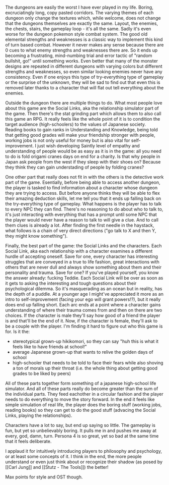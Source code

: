 The dungeons are easily the worst I have ever played in my life. Boring, excruciatingly long, copy pasted corridors. The varying themes of each dungeon only change the textures which, while welcome, does not change that the dungeons themselves are exactly the same. Layout, the enemies, the chests, stairs, the gameplay loop - it's all the same.
Sadly it's even worse for the dungeon pokemon style combat system. The good old elemental strengths and weaknesses is a classic way to implement this kind of turn based combat. However it never makes any sense because there are 0 cues to what enemy strengths and weaknesses there are. So it ends up becoming a frustrating, mind-numbing trial and error tactic of "random bullshit, go!" until something works. Even better that many of the monster designs are repeated in different dungeons with varying colors but different strengths and weaknesses, so even similar looking enemies never have any consistency. 
Even if one enjoys this type of try-everything type of gameplay or the surprise of the unknown, they will be sad to find out that even this is removed later thanks to a character that will flat out tell everything about the enemies. 

Outside the dungeon there are multiple things to do. What most people love about this game are the Social Links, aka the relationship simulator part of the game. Then there's the stat grinding part which allows them to also call this game an RPG. It really feels like the whole point of it is to condition the target audience (high-schoolers) to the values of Japanese society. Reading books to gain ranks in Understanding and Knowledge, being told that getting good grades will make your friendship stronger with people, working jobs is not only useful for money but is also vital for self-improvement. I just wish developing Saintly level of empathy and understanding of people would be as easy as it is in the game: all you need to do is fold origami cranes days on end for a charity. Is that why people in Japan ask people from the west if they sleep with their shoes on? Because they think they can gain understading of people by folding cranes?

One other part that really does not fit in with the others is the detective work part of the game. Esentially, before being able to access another dungeon, the player is tasked to find information about a character whose dungeon they are trying to access. But before anyone thinks they will be able to flex their amazing deduction skills, let me tell you that it ends up falling back on the try-everything type of gameplay. What happens is the player has to talk to every NPC they can find. There's no reasoning to do about who to talk to, it's just interacting with everything that has a prompt until some NPC that the player would never have a reason to talk to will give a clue. And to call them clues is already a lot. After finding the first needle in the haystack, what follows is a chain of very direct directions ("go talk to X and then Y, they might know something").  

Finally, the best part of the game: the Social Links and the characters. Each Social Link, aka each relationship with a character examines a different hurdle of accepting oneself. Save for one, every character has interesting struggles that are conveyed in a true to life fashion, great interactions with others that are never dull and always show something about them and their personality and trauma. Save for one? If you've played yourself, you know the answer already: fucking Teddie. 
Each Social Link will be over as soon as it gets to asking the interesting and tough questions about their psychological dilemma. So it's masquerading as an ocean but in reality, has the depth of a puddle. At a younger age I might've appreciated it more as an intro to self-improvement (facing your ego will grant powers!?), but it really does end up falling short.
Each arc ends at a point where a character gains understanding of where their trauma comes from and then on there are two choices. If the character is male they'll say how good of a friend the player is and that'll be the end of it. Now, if the character is female, they'll ask to be a couple with the player.
I'm finding it hard to figure out who this game is for. Is it the:

- stereotypical grown-up hikikomori, so they can say "huh this is what it feels like to have friends at school!"
- average Japanese grown-up that wants to relive the golden days of school
- high-schooler that needs to be told to face their fears while also shoving a ton of morals up their throat (i.e. the whole thing about getting good grades to be liked by peers)

All of these parts together form something of a japanese high-school life simulator. And all of these parts really do become greater than the sum of the individual parts. They feed eachother in a circular fashion and the player needs to do everything to move the story forward. In the end it feels like simple simulation of real life, the player does the boring stuff (working jobs, reading books) so they can get to do the good stuff (advacing the Social Links, playing the relationships).

Characters have a lot to say, but end up saying so little. The gameplay is fun, but yet so unbelievably boring. It pulls me in and pushes me away at every, god, damn, turn. Persona 4 is so great, yet so bad at the same time that it feels deliberate.

I applaud it for intuitively introducing players to philosophy and psychology, or at least some concepts of it. I think in the end, the more people understand or even just think about or recognize their shadow (as posed by [[Carl Jung]] and [[Stutz - The Tools]]) the better!

Max points for style and OST though. 